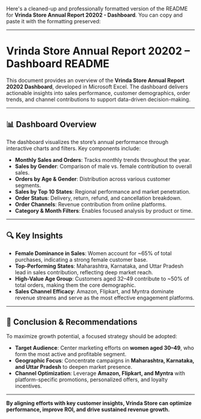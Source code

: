 Here's a cleaned-up and professionally formatted version of the README for **Vrinda Store Annual Report 20202 - Dashboard**. You can copy and paste it with the formatting preserved:

---

# Vrinda Store Annual Report 20202 – Dashboard README

This document provides an overview of the **Vrinda Store Annual Report 20202 Dashboard**, developed in Microsoft Excel. The dashboard delivers actionable insights into sales performance, customer demographics, order trends, and channel contributions to support data-driven decision-making.

---

## 📊 Dashboard Overview

The dashboard visualizes the store’s annual performance through interactive charts and filters. Key components include:

* **Monthly Sales and Orders**: Tracks monthly trends throughout the year.
* **Sales by Gender**: Comparison of male vs. female contribution to overall sales.
* **Orders by Age & Gender**: Distribution across various customer segments.
* **Sales by Top 10 States**: Regional performance and market penetration.
* **Order Status**: Delivery, return, refund, and cancellation breakdown.
* **Order Channels**: Revenue contribution from online platforms.
* **Category & Month Filters**: Enables focused analysis by product or time.

---

## 🔍 Key Insights

* **Female Dominance in Sales**: Women account for \~65% of total purchases, indicating a strong female customer base.
* **Top-Performing States**: Maharashtra, Karnataka, and Uttar Pradesh lead in sales contribution, reflecting deep market reach.
* **High-Value Age Group**: Customers aged 32–49 contribute to \~50% of total orders, making them the core demographic.
* **Sales Channel Efficacy**: Amazon, Flipkart, and Myntra dominate revenue streams and serve as the most effective engagement platforms.

---

## 🚀 Conclusion & Recommendations

To maximize growth potential, a focused strategy should be adopted:

* **Target Audience**: Center marketing efforts on **women aged 30–49**, who form the most active and profitable segment.
* **Geographic Focus**: Concentrate campaigns in **Maharashtra, Karnataka, and Uttar Pradesh** to deepen market presence.
* **Channel Optimization**: Leverage **Amazon, Flipkart, and Myntra** with platform-specific promotions, personalized offers, and loyalty incentives.

---

**By aligning efforts with key customer insights, Vrinda Store can optimize performance, improve ROI, and drive sustained revenue growth.**


